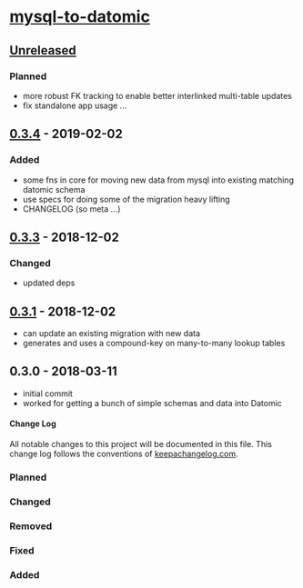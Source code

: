 # [mysql-to-datomic](https://github.com/thosmos/mysql-to-datomic)

## [Unreleased]
### Planned
- more robust FK tracking to enable better interlinked multi-table updates 
- fix standalone app usage ...

## [0.3.4] - 2019-02-02
### Added
- some fns in core for moving new data from mysql into existing matching datomic schema
- use specs for doing some of the migration heavy lifting
- CHANGELOG (so meta ...)

## [0.3.3] - 2018-12-02
### Changed 
- updated deps

## [0.3.1] - 2018-12-02
- can update an existing migration with new data
- generates and uses a compound-key on many-to-many lookup tables

## 0.3.0  - 2018-03-11
- initial commit 
- worked for getting a bunch of simple schemas and data into Datomic

[Unreleased]: https://github.com/thosmos/mysql-to-datomic/compare/0.3.4..HEAD
[0.3.4]: https://github.com/thosmos/mysql-to-datomic/compare/0.3.3...0.3.4
[0.3.3]: https://github.com/thosmos/mysql-to-datomic/compare/0.3.1...0.3.3
[0.3.1]: https://github.com/thosmos/mysql-to-datomic/compare/0.3.0...0.3.1

#### Change Log
All notable changes to this project will be documented in this file. This change log follows the conventions of [keepachangelog.com](http://keepachangelog.com/).

### Planned
### Changed
### Removed
### Fixed
### Added
